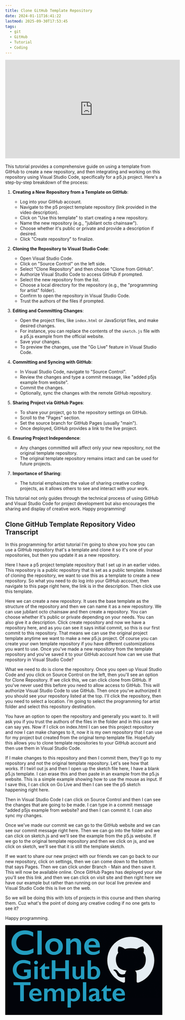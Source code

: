 ```yaml
---
title: Clone GitHub Template Repository
date: 2024-01-11T16:41:22
lastmod: 2025-09-30T17:53:45
tags:
  - git
  - GitHub
  - Tutorial
  - Coding
---
```


<div class="iframe-16-9-container">
<iframe class="youTubeIframe" width="560" height="315" src="https://www.youtube.com/embed/3ZLoapBD01w?si=zmux-lyKrPSk6lHj?rel=0" title="YouTube video player" frameborder="0" allow="accelerometer; autoplay; clipboard-write; encrypted-media; gyroscope; picture-in-picture; web-share" referrerpolicy="strict-origin-when-cross-origin" allowfullscreen></iframe>
</div>

This tutorial provides a comprehensive guide on using a template from GitHub to create a new repository, and then integrating and working on this repository using Visual Studio Code, specifically for a p5.js project. Here's a step-by-step breakdown of the process:

1. **Creating a New Repository from a Template on GitHub**:

   - Log into your GitHub account.
   - Navigate to the p5 project template repository (link provided in the video description).
   - Click on "Use this template" to start creating a new repository.
   - Name the new repository (e.g., "jubilant octo chainsaw").
   - Choose whether it's public or private and provide a description if desired.
   - Click "Create repository" to finalize.

2. **Cloning the Repository to Visual Studio Code**:

   - Open Visual Studio Code.
   - Click on "Source Control" on the left side.
   - Select "Clone Repository" and then choose "Clone from GitHub".
   - Authorize Visual Studio Code to access GitHub if prompted.
   - Select the new repository from the list.
   - Choose a local directory for the repository (e.g., the "programming for artist" folder).
   - Confirm to open the repository in Visual Studio Code.
   - Trust the authors of the files if prompted.

3. **Editing and Committing Changes**:

   - Open the project files, like `index.html` or JavaScript files, and make desired changes.
   - For instance, you can replace the contents of the `sketch.js` file with a p5.js example from the official website.
   - Save your changes.
   - To preview the changes, use the "Go Live" feature in Visual Studio Code.

4. **Committing and Syncing with GitHub**:

   - In Visual Studio Code, navigate to "Source Control".
   - Review the changes and type a commit message, like "added p5js example from website".
   - Commit the changes.
   - Optionally, sync the changes with the remote GitHub repository.

5. **Sharing Project via GitHub Pages**:

   - To share your project, go to the repository settings on GitHub.
   - Scroll to the "Pages" section.
   - Set the source branch for GitHub Pages (usually "main").
   - Once deployed, GitHub provides a link to the live project.

6. **Ensuring Project Independence**:

   - Any changes committed will affect only your new repository, not the original template repository.
   - The original template repository remains intact and can be used for future projects.

7. **Importance of Sharing**:
   - The tutorial emphasizes the value of sharing creative coding projects, as it allows others to see and interact with your work.

This tutorial not only guides through the technical process of using GitHub and Visual Studio Code for project development but also encourages the sharing and display of creative work. Happy programming!

## Clone GitHub Template Repository Video Transcript

In this programming for artist tutorial I'm going to show you how you can use a GitHub repository that's a template and clone it so it's one of your repositories, but then you update it as a new repository.

Here I have a p5 project template repository that I set up in an earlier video. This repository is a public repository that is set as a public template. Instead of cloning the repository, we want to use this as a template to create a new repository. So what you need to do log into your GitHub account, then navigate to this page right here, the link is in the description. Then click use this template.

Here we can create a new repository. It uses the base template as the structure of the repository and then we can name it as a new repository. We can use jubilant octo chainsaw and then create a repository. You can choose whether it's public or private depending on your needs. You can also give it a description. Click create repository and now we have a repository here, and as you can see it says initial commit, so this is our first commit to this repository. That means we can use the original project template anytime we want to make a new p5.js project. Of course you can create your own template repository if you have different customizations you want to use. Once you've made a new repository from the template repository and you've saved it to your GitHub account how can we use that repository in Visual Studio Code?

What we need to do is clone the repository. Once you open up Visual Studio Code and you click on Source Control on the left, then you'll see an option for Clone Repository. If we click this, we can click clone from GitHub. If you've never used this before you need to allow access to GitHub. This will authorize Visual Studio Code to use GitHub. Then once you've authorized it you should see your repository listed at the top. I'll click the repository, then you need to select a location. I'm going to select the programming for artist folder and select this repository destination.

You have an option to open the repository and generally you want to. It will ask you if you trust the authors of the files in the folder and in this case we can say yes. Now if I click on index.html I can see this project repository and now I can make changes to it, now it is my own repository that I can use for my project but created from the original temp template file. Hopefully this allows you to clone template repositories to your GitHub account and then use them in Visual Studio Code.

If I make changes to this repository and then I commit them, they'll go to my repository and not the original template repository. Let's see how that works. If I twirl out js and then I open up the sketch file here, I have a blank p5.js template. I can erase this and then paste in an example from the p5.js website. This is a simple example showing how to use the mouse as input. If I save this, I can click on Go Live and then I can see the p5 sketch happening right here.

Then in Visual Studio Code I can click on Source Control and then I can see the changes that are going to be made. I can type in a commit message "added p5js example from website? and then I can commit it. I can also sync my changes.

Once we've made our commit we can go to the GitHub website and we can see our commit message right here. Then we can go into the folder and we can click on sketch.js and we'll see the example from the p5.js website. If we go to the original template repository and then we click on js, and we click on sketch, we'll see that it is still the template sketch.

If we want to share our new project with our friends we can go back to our new repository, click on settings, then we can come down to the bottom that says Pages. Then we can click under Branch - Main and then save it. This will now be available online. Once GitHub Pages has deployed your site you'll see this link ,and then we can click on visit site and then right here we have our example but rather than running on our local live preview and Visual Studio Code this is live on the web.

So we will be doing this with lots of projects in this course and then sharing them. Cuz what's the point of doing any creative coding if no one gets to see it?

Happy programming.

[![Clone GitHub Template Repository](./attachments/clone-github-template-thumb.png)](./attachments/clone-github-template-thumb.png)
